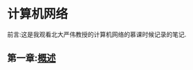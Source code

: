 # 计算机网络

前言:这是我观看北大严伟教授的计算机网络的慕课时候记录的笔记.

## 第一章:[概述](https://github.com/zzhangyuhang/computer-network/blob/master/1.概述.md)

